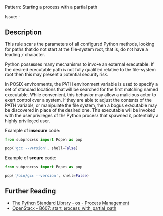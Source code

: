 Pattern: Starting a process with a partial path

Issue: -

## Description

This rule scans the parameters of all configured Python methods, looking
for paths that do not start at the file-system root, that is, do not have a
leading `/` character.

Python possesses many mechanisms to invoke an external executable. If the
desired executable path is not fully qualified relative to the file-system root
then this may present a potential security risk.

In POSIX environments, the PATH environment variable is used to specify a set
of standard locations that will be searched for the first matching named
executable. While convenient, this behavior may allow a malicious actor to
exert control over a system. If they are able to adjust the contents of the
PATH variable, or manipulate the file system, then a bogus executable may be
discovered in place of the desired one. This executable will be invoked with
the user privileges of the Python process that spawned it, potentially a
highly privileged user.


Example of **insecure** code:

```python
from subprocess import Popen as pop

pop('gcc --version', shell=False)
```

Example of **secure** code:

```python
from subprocess import Popen as pop

pop('/bin/gcc --version', shell=False)
```

## Further Reading

* [The Python Standard Library - os - Process Management](https://docs.python.org/2/library/os.html#process-management)
* [OpenStack - B607: start_process_with_partial_path](https://docs.openstack.org/developer/bandit/plugins/start_process_with_partial_path.html)
